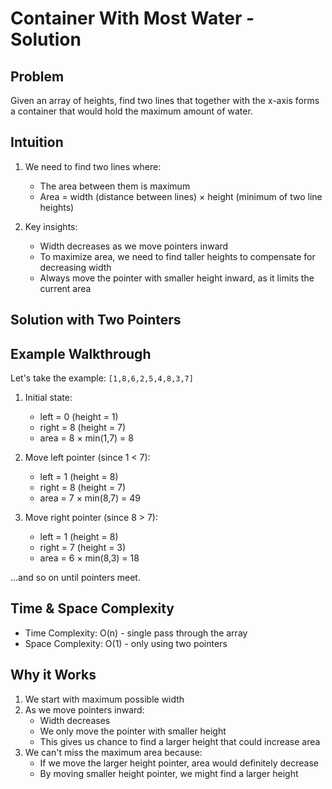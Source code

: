 # Container With Most Water - Solution

## Problem
Given an array of heights, find two lines that together with the x-axis forms a container that would hold the maximum amount of water.

## Intuition
1. We need to find two lines where:
   - The area between them is maximum
   - Area = width (distance between lines) × height (minimum of two line heights)

2. Key insights:
   - Width decreases as we move pointers inward
   - To maximize area, we need to find taller heights to compensate for decreasing width
   - Always move the pointer with smaller height inward, as it limits the current area

## Solution with Two Pointers

## Example Walkthrough
Let's take the example: `[1,8,6,2,5,4,8,3,7]`

1. Initial state:
   - left = 0 (height = 1)
   - right = 8 (height = 7)
   - area = 8 × min(1,7) = 8

2. Move left pointer (since 1 < 7):
   - left = 1 (height = 8)
   - right = 8 (height = 7)
   - area = 7 × min(8,7) = 49

3. Move right pointer (since 8 > 7):
   - left = 1 (height = 8)
   - right = 7 (height = 3)
   - area = 6 × min(8,3) = 18

...and so on until pointers meet.

## Time & Space Complexity
- Time Complexity: O(n) - single pass through the array
- Space Complexity: O(1) - only using two pointers

## Why it Works
1. We start with maximum possible width
2. As we move pointers inward:
   - Width decreases
   - We only move the pointer with smaller height
   - This gives us chance to find a larger height that could increase area
3. We can't miss the maximum area because:
   - If we move the larger height pointer, area would definitely decrease
   - By moving smaller height pointer, we might find a larger height